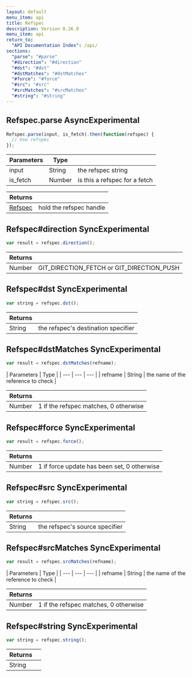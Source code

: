 ```yaml
---
layout: default
menu_item: api
title: Refspec
description: Version 0.26.0
menu_item: api
return_to:
  "API Documentation Index": /api/
sections:
  "parse": "#parse"
  "#direction": "#direction"
  "#dst": "#dst"
  "#dstMatches": "#dstMatches"
  "#force": "#force"
  "#src": "#src"
  "#srcMatches": "#srcMatches"
  "#string": "#string"
---
```


## <a name="parse"></a><span>Refspec.</span>parse <span class="tags"><span class="async">Async</span><span class="experimental">Experimental</span></span>

```js
Refspec.parse(input, is_fetch).then(function(refspec) {
  // Use refspec
});
```

| Parameters | Type |   |
| --- | --- | --- |
| input | String | the refspec string |
| is_fetch | Number | is this a refspec for a fetch |

| Returns |  |
| --- | --- |
| [Refspec](/api/refspec/) | hold the refspec handle |

## <a name="direction"></a><span>Refspec#</span>direction <span class="tags"><span class="sync">Sync</span><span class="experimental">Experimental</span></span>

```js
var result = refspec.direction();
```

| Returns |  |
| --- | --- |
| Number |  GIT_DIRECTION_FETCH or GIT_DIRECTION_PUSH |

## <a name="dst"></a><span>Refspec#</span>dst <span class="tags"><span class="sync">Sync</span><span class="experimental">Experimental</span></span>

```js
var string = refspec.dst();
```

| Returns |  |
| --- | --- |
| String |  the refspec's destination specifier |

## <a name="dstMatches"></a><span>Refspec#</span>dstMatches <span class="tags"><span class="sync">Sync</span><span class="experimental">Experimental</span></span>

```js
var result = refspec.dstMatches(refname);
```

| Parameters | Type |
| --- | --- | --- |
| refname | String | the name of the reference to check |

| Returns |  |
| --- | --- |
| Number |  1 if the refspec matches, 0 otherwise |

## <a name="force"></a><span>Refspec#</span>force <span class="tags"><span class="sync">Sync</span><span class="experimental">Experimental</span></span>

```js
var result = refspec.force();
```

| Returns |  |
| --- | --- |
| Number |  1 if force update has been set, 0 otherwise |

## <a name="src"></a><span>Refspec#</span>src <span class="tags"><span class="sync">Sync</span><span class="experimental">Experimental</span></span>

```js
var string = refspec.src();
```

| Returns |  |
| --- | --- |
| String |  the refspec's source specifier |

## <a name="srcMatches"></a><span>Refspec#</span>srcMatches <span class="tags"><span class="sync">Sync</span><span class="experimental">Experimental</span></span>

```js
var result = refspec.srcMatches(refname);
```

| Parameters | Type |
| --- | --- | --- |
| refname | String | the name of the reference to check |

| Returns |  |
| --- | --- |
| Number |  1 if the refspec matches, 0 otherwise |

## <a name="string"></a><span>Refspec#</span>string <span class="tags"><span class="sync">Sync</span><span class="experimental">Experimental</span></span>

```js
var string = refspec.string();
```

| Returns |  |
| --- | --- |
| String |  |

